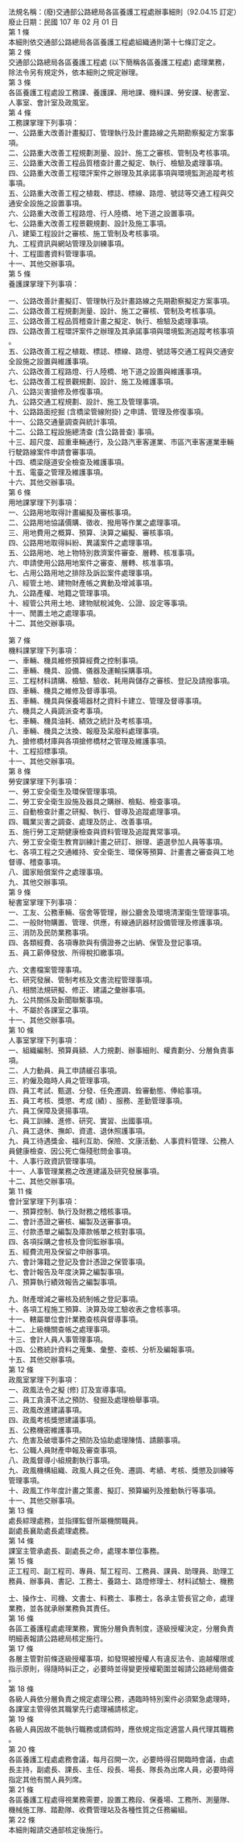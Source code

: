 法規名稱：(廢)交通部公路總局各區養護工程處辦事細則（92.04.15 訂定）  
廢止日期：民國 107 年 02 月 01 日  
第 1 條  
本細則依交通部公路總局各區養護工程處組織通則第十七條訂定之。  
第 2 條  
交通部公路總局各區養護工程處 (以下簡稱各區養護工程處) 處理業務，  
除法令另有規定外，依本細則之規定辦理。  
第 3 條  
各區養護工程處設工務課、養護課、用地課、機料課、勞安課、秘書室、  
人事室、會計室及政風室。  
第 4 條  
工務課掌理下列事項：  
一、公路重大改善計畫擬訂、管理執行及計畫路線之先期勘察擬定方案事  
項。  
二、公路重大改善工程規劃測量、設計、施工之審核、管制及考核事項。  
三、公路重大改善工程品質稽查計畫之擬定、執行、檢驗及處理事項。  
四、公路重大改善工程環評案件之辦理及其承諾事項與環境監測追蹤考核  
事項。  
五、公路重大改善工程之植栽、標誌、標線、路燈、號誌等交通工程與交  
通安全設施之設置事項。  
六、公路重大改善工程路燈、行人陸橋、地下道之設置事項。  
七、公路重大改善工程景觀規劃、設計及施工事項。  
八、建築工程設計之審核、施工管制及考核事項。  
九、工程資訊與網站管理及訓練事項。  
十、工程圖書資料管理事項。  
十一、其他交辦事項。  
第 5 條  
養護課掌理下列事項：  


一、公路改善計畫擬訂、管理執行及計畫路線之先期勘察擬定方案事項。  
二、公路改善工程規劃測量、設計、施工之審核、管制及考核事項。  
三、公路改善工程品質稽查計畫之擬定、執行、檢驗及處理事項。  
四、公路改善工程環評案件之辦理及其承諾事項與環境監測追蹤考核事項  
。  
五、公路改善工程之植栽、標誌、標線、路燈、號誌等交通工程與交通安  
全設施之設置與維護事項。  
六、公路改善工程路燈、行人陸橋、地下道之設置與維護事項。  
七、公路改善工程景觀規劃、設計、施工及維護事項。  
八、公路災害搶修及修復事項。  
九、公路交通工程規劃、設計、施工及管理事項。  
十、公路路面挖掘 (含橋梁管線附掛) 之申請、管理及修復事項。  
十一、公路交通量調查與統計事項。  
十二、公路工程設施總清查 (含公路普查) 事項。  
十三、超尺度、超重車輛通行，及公路汽車客運業、市區汽車客運業車輛  
行駛路線案件申請會審事項。  
十四、橋梁隧道安全檢查及維護事項。  
十五、電臺之管理及維護事項。  
十六、其他交辦事項。  
第 6 條  
用地課掌理下列事項：  
一、公路用地取得計畫編擬及審核事項。  
二、公路用地協議價購、徵收、撥用等作業之處理事項。  
三、用地費用之概算、預算、決算之編擬、審核事項。  
四、公路用地取得糾紛、異議案件之處理事項。  
五、公路用地、地上物特別救濟案件審查、層轉、核准事項。  
六、申請使用公路用地案件之審查、層轉、核准事項。  
七、占用公路用地之排除及訴訟案件處理事項。  
八、經管土地、建物財產帳之異動及增減事項。  
九、公路產權、地籍之管理事項。  
十、經管公共用土地、建物賦稅減免、公證、設定等事項。  
十一、閒置土地之處理事項。  
十二、其他交辦事項。  


第 7 條  
機料課掌理下列事項：  
一、車輛、機具維修預算經費之控制事項。  
二、車輛、機具、設備、儀器及運輸採購事項。  
三、工程材料請購、檢驗、驗收、耗用與儲存之審核、登記及請撥事項。  
四、車輛、機具之維修及督導事項。  
五、車輛、機具與保養場器材之資料卡建立、管理及督導事項。  
六、機具之人員調派查考事項。  
七、車輛、機具油耗、績效之統計及考核事項。  
八、車輛、機具之汰換、報廢及呆廢料處理事項。  
九、搶修橋材庫與各項搶修橋材之管理及維護事項。  
十、工程招標事項。  
十一、其他交辦事項。  
第 8 條  
勞安課掌理下列事項：  
一、勞工安全衛生及環保管理事項。  
二、勞工安全衛生設施及器具之購辦、檢點、檢查事項。  
三、自動檢查計畫之研擬、執行、督導及追蹤處理事項。  
四、職業災害之調查、處理及防止、改善事項。  
五、施行勞工定期健康檢查與資料管理及追蹤異常事項。  
六、勞工安全衛生教育訓練計畫之研訂、辦理、遴選參加人員等事項。  
七、各項工程之交通維持、安全衛生、環保等預算、計畫書之審查與工地  
督導、稽查事項。  
八、國家賠償案件之處理事項。  
九、其他交辦事項。  
第 9 條  
秘書室掌理下列事項：  
一、工友、公務車輛、宿舍等管理，辦公廳舍及環境清潔衛生管理事項。  
二、一般財物購置、管理、供應，有線通訊器材設備管理及修護事項。  
三、消防及民防業務事項。  
四、各類經費、各項專款與有價證券之出納、保管及登記事項。  
五、員工薪俸發放、所得稅扣繳事項。  


六、文書檔案管理事項。  
七、研究發展、管制考核及文書流程管理事項。  
八、相關法規研擬、修正、建議之彙辦事項。  
九、公共關係及新聞聯繫事項。  
十、不屬於各課室之事項。  
十一、其他交辦事項。  
第 10 條  
人事室掌理下列事項：  
一、組織編制、預算員額、人力規劃、辦事細則、權責劃分、分層負責事  
項。  
二、人力動員、員工申請緩召事項。  
三、約僱及臨時人員之管理事項。  
四、員工考試、甄選、分發、任免遷調、銓審動態、俸給事項。  
五、員工考核、獎懲、考成 (績) 、服務、差勤管理事項。  
六、員工保障及褒揚事項。  
七、員工訓練、進修、研究、實習、出國事項。  
八、員工退休、撫卹、資遣、退休照護事項。  
九、員工待遇獎金、福利互助、保險、文康活動、人事資料管理、公務人  
員健康檢查、因公死亡傷殘慰問金事項。  
十、人事行政資訊管理事項。  
十一、人事管理業務之改進建議及研究發展事項。  
十二、其他交辦事項。  
第 11 條  
會計室掌理下列事項：  
一、預算控制、執行及財務之稽核事項。  
二、會計憑證之審核、編製及送審事項。  
三、付款憑單之編製及庫款帳單之核對事項。  
四、各項採購之會核及會同監辦事項。  
五、經費流用及保留之申辦事項。  
六、會計簿籍之登記及會計憑證之保管事項。  
七、會計報告及年度決算之編製事項。  
八、預算執行績效報告之編製事項。  


九、財產增減之審核及統制帳之登記事項。  
十、各項工程施工預算、決算及竣工驗收表之會核事項。  
十一、轄屬單位會計業務查核與督導事項。  
十二、上級機關查帳之處理事項。  
十三、會計人員人事管理事項。  
十四、公務統計資料之蒐集、彙整、查核、分析及編報事項。  
十五、其他交辦事項。  
第 12 條  
政風室掌理下列事項：  
一、政風法令之擬 (修) 訂及宣導事項。  
二、員工貪瀆不法之預防、發掘及處理檢舉事項。  
三、政風改進建議事項。  
四、政風考核獎懲建議事項。  
五、公務機密維護事項。  
六、危害及破壞事件之預防及協助處理陳情、請願事項。  
七、公職人員財產申報及審查事項。  
八、政風督導小組規劃執行事項。  
九、政風機構組織、政風人員之任免、遷調、考績、考核、獎懲及訓練等  
管理事項。  
十、政風工作年度計畫之策畫、擬訂、預算編列及推動執行等事項。  
十一、其他交辦事項。  
第 13 條  
處長綜理處務，並指揮監督所屬機關職員。  
副處長襄助處長處理處務。  
第 14 條  
課室主管承處長、副處長之命，處理本單位事務。  
第 15 條  
正工程司、副工程司、專員、幫工程司、工務員、課員、助理員、助理工  
務員、辦事員、書記、工務士、養路士、路燈修理士、材料試驗士、機務  


士、操作士、司機、文書士、料務士、事務士，各承主管長官之命，處理  
業務，並各就承辦業務負其責任。  
第 16 條  
各區工養護程處處理業務，實施分層負責制度，逐級授權決定，分層負責  
明細表報請公路總局核定施行。  
第 17 條  
各層主管對前條逐級授權事項，如發現被授權人有違反法令、逾越權限或  
指示原則，得隨時糾正之，必要時並得變更授權範圍並報請公路總局備查  
。  
第 18 條  
各級人員依分層負責之規定處理公務，遇臨時特別案件必須緊急處理時，  
各課室主管得依其職掌先行處理補請核定。  
第 19 條  
各級人員因故不能執行職務或請假時，應依規定指定適當人員代理其職務  
。  
第 20 條  
各區養護工程處處務會議，每月召開一次，必要時得召開臨時會議，由處  
長主持，副處長、課長、主任、段長、場長、隊長為出席人員，必要時得  
指定其他有關人員列席。  
第 21 條  
各區養護工程處得視業務需要，設置工務段、保養場、工務所、測量隊、  
機械施工隊、踏勘隊、收費管理站及各種性質之任務編組。  
第 22 條  
本細則報請交通部核定後施行。  


